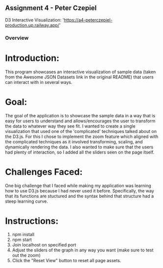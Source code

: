 ## Assignment 4 - Peter Czepiel

D3 Interactive Visualization: 'https://a4-peterczepiel-production.up.railway.app/'

### Overview

# Introduction: 
This program showcases an interactive visualization of sample data (taken from the Awesome JSON Datasets link in the original README) that users can interact with in several ways.

# Goal:
The goal of the application is to showcase the sample data in a way that is easy for users to understand and allows/encourages the user to transform the data to whatever way they see fit. I wanted to create a single visualization that used one of the 'complicated' techniques talked about on the D3.js. For this I chose to implement the zoom feature which aligned with the complicated techniques as it involved transforming, scaling, and dynamically rendering the data. I also wanted to make sure that the users had plenty of interaction, so I added all the sliders seen on the page itself.

# Challenges Faced:
One big challenge that I faced while making my application was learning how to use D3.js because I had never used it before. Specifically, the way that its functions are stuctured and the syntax behind that structure had a steep learning curve.

# Instructions:
1. npm install
2. npm start
3. Join localhost on specified port
4. Adjust the sliders of the graph in any way you want (make sure to test out the zoom)
5. Click the "Reset View" button to reset all page assets.
